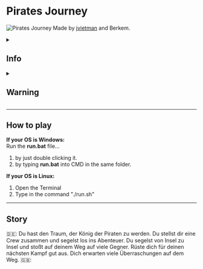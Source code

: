 # Pirates Journey
![Pirates Journey](https://i.imgur.com/kRY0PGv.png)
Made by [jvietman](https://github.com/jvietman) and Berkem.

<details>
  <summary><h2>Info</h2></summary>
  The game is on german. It is a school project me and my classmate Berkem made.
</details>
<details>
  <summary><h2>Warning</h2></summary>
  No data of the game will be saved. If you close the game, all of your progress will be deleted.
</details>

---

## How to play
**If your OS is Windows:**\
Run the **run.bat** file...
1.  by just double clicking it.
2.  by typing **run.bat** into CMD in the same folder.

**If your OS is Linux:**
1.  Open the Terminal
2.  Type in the command "./run.sh"

---

## Story
🇩🇪:
Du hast den Traum, der König der Piraten zu werden. Du stellst dir eine Crew zusammen und segelst los ins Abenteuer. Du segelst von Insel zu Insel und stoßt auf deinem Weg auf viele Gegner. Rüste dich für deinen nächsten Kampf gut aus. Dich erwarten viele Überraschungen auf dem Weg.
🇬🇧:
